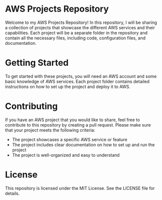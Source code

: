 # AWS Projects Repository

Welcome to my AWS Projects Repository! In this repository, I will be sharing a collection of projects that showcase the different AWS services and their capabilities. Each project will be a separate folder in the repository and contain all the necessary files, including code, configuration files, and documentation.

# Getting Started

To get started with these projects, you will need an AWS account and some basic knowledge of AWS services. Each project folder contains detailed instructions on how to set up the project and deploy it to AWS.

# Contributing

If you have an AWS project that you would like to share, feel free to contribute to this repository by creating a pull request. Please make sure that your project meets the following criteria:

- The project showcases a specific AWS service or feature
- The project includes clear documentation on how to set up and run the project
- The project is well-organized and easy to understand

# License

This repository is licensed under the MIT License. See the LICENSE file for details.

